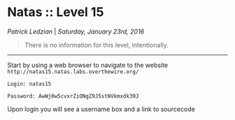 __Natas :: Level 15__
================


_Patrick Ledzian_ | _Saturday, January 23rd, 2016_ 


> There is no information for this level, intentionally.

----------

Start by using a web browser to navigate to the website `http://natas15.natas.labs.overthewire.org/`

```
Login: natas15

Password: AwWj0w5cvxrZiONgZ9J5stNVkmxdk39J

```

Upon login you will see a username box and a link to sourcecode


